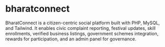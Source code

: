 # bharatconnect
BharatConnect is a citizen-centric social platform built with PHP, MySQL, and Tailwind. It enables civic complaint reporting, festival updates, skill enrollments, verified business listings, government schemes integration, rewards for participation, and an admin panel for governance.
